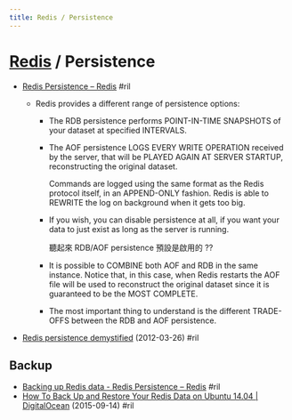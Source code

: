 ```yaml
---
title: Redis / Persistence
---
```

# [Redis](redis.md) / Persistence

  - [Redis Persistence – Redis](https://redis.io/topics/persistence) #ril

      - Redis provides a different range of persistence options:

          - The RDB persistence performs POINT-IN-TIME SNAPSHOTS of your dataset at specified INTERVALS.

          - The AOF persistence LOGS EVERY WRITE OPERATION received by the server, that will be PLAYED AGAIN AT SERVER STARTUP, reconstructing the original dataset.

            Commands are logged using the same format as the Redis protocol itself, in an APPEND-ONLY fashion. Redis is able to REWRITE the log on background when it gets too big.

          - If you wish, you can disable persistence at all, if you want your data to just exist as long as the server is running.

            聽起來 RDB/AOF persistence 預設是啟用的 ??

          - It is possible to COMBINE both AOF and RDB in the same instance. Notice that, in this case, when Redis restarts the AOF file will be used to reconstruct the original dataset since it is guaranteed to be the MOST COMPLETE.

          - The most important thing to understand is the different TRADE-OFFS between the RDB and AOF persistence.

  - [Redis persistence demystified](http://oldblog.antirez.com/post/redis-persistence-demystified.html) (2012-03-26) #ril

## Backup

  - [Backing up Redis data - Redis Persistence – Redis](https://redis.io/topics/persistence#backing-up-redis-data) #ril
  - [How To Back Up and Restore Your Redis Data on Ubuntu 14\.04 \| DigitalOcean](https://www.digitalocean.com/community/tutorials/how-to-back-up-and-restore-your-redis-data-on-ubuntu-14-04) (2015-09-14) #ril
